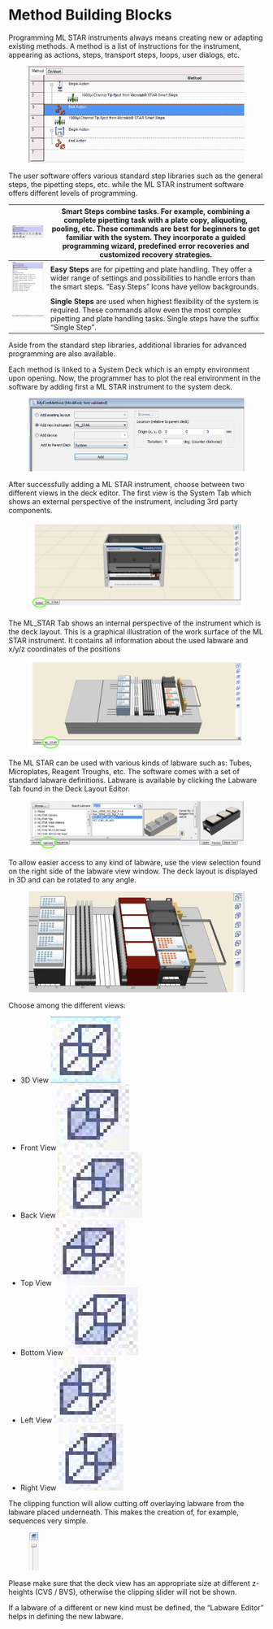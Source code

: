 # Method Building Blocks

Programming ML STAR instruments always means creating new or adapting existing methods. A method is a list of instructions for the instrument, appearing as actions, steps, transport steps, loops, user dialogs, etc.

<figure><img src="../../.gitbook/assets/image (44) (1) (1) (1).png" alt=""><figcaption></figcaption></figure>

The user software offers various standard step libraries such as the general steps, the pipetting steps, etc. while the ML STAR instrument software offers different levels of programming.



| <img src="../../.gitbook/assets/image (45) (1) (1) (1).png" alt="" data-size="original"> | **Smart Steps** combine tasks. For example, combining a complete pipetting task with a plate copy, aliquoting, pooling, etc. These commands are best for beginners to get familiar with the system. They incorporate a guided programming wizard, predefined error recoveries and customized recovery strategies. |
| ---------------------------------------------------------------------------------------- | ----------------------------------------------------------------------------------------------------------------------------------------------------------------------------------------------------------------------------------------------------------------------------------------------------------------- |
| <img src="../../.gitbook/assets/image (46) (1) (1) (1).png" alt="" data-size="original"> | **Easy Steps** are for pipetting and plate handling. They offer a wider range of settings and possibilities to handle errors than the smart steps. “Easy Steps” Icons have yellow backgrounds.                                                                                                                    |
| <img src="../../.gitbook/assets/image (47) (1) (1) (1).png" alt="" data-size="original"> | **Single Steps** are used when highest flexibility of the system is required. These commands allow even the most complex pipetting and plate handling tasks. Single steps have the suffix “Single Step”.                                                                                                          |

Aside from the standard step libraries, additional libraries for advanced programming are also available.&#x20;

Each method is linked to a System Deck which is an empty environment upon opening. Now, the programmer has to plot the real environment in the software by adding first a ML STAR instrument to the system deck.

<figure><img src="../../.gitbook/assets/image (48) (1) (1) (1).png" alt=""><figcaption></figcaption></figure>

After successfully adding a ML STAR instrument, choose between two different views in the deck editor. The first view is the System Tab which shows an external perspective of the instrument, including 3rd party components.

<figure><img src="../../.gitbook/assets/image (49) (1) (1) (1).png" alt=""><figcaption></figcaption></figure>

The ML\_STAR Tab shows an internal perspective of the instrument which is the deck layout. This is a graphical illustration of the work surface of the ML STAR instrument. It contains all information about the used labware and x/y/z coordinates of the positions

<figure><img src="../../.gitbook/assets/image (50) (1) (1) (1).png" alt=""><figcaption></figcaption></figure>

The ML STAR can be used with various kinds of labware such as: Tubes, Microplates, Reagent Troughs, etc. The software comes with a set of standard labware definitions. Labware is available by clicking the Labware Tab found in the Deck Layout Editor.

<figure><img src="../../.gitbook/assets/image (51) (1) (1) (1).png" alt=""><figcaption></figcaption></figure>

To allow easier access to any kind of labware, use the view selection found on the right side of the labware view window. The deck layout is displayed in 3D and can be rotated to any angle.

<figure><img src="../../.gitbook/assets/image (52) (1) (1) (1).png" alt=""><figcaption></figcaption></figure>

Choose among the different views:

* 3D View <img src="../../.gitbook/assets/image (53) (1) (1) (1).png" alt="" data-size="line">
* Front View<img src="../../.gitbook/assets/image (54) (1) (1) (1).png" alt="" data-size="line">
* Back View <img src="../../.gitbook/assets/image (55) (1) (1) (1).png" alt="" data-size="line">
* Top View <img src="../../.gitbook/assets/image (56) (1) (1) (1).png" alt="" data-size="line">
* Bottom View <img src="../../.gitbook/assets/image (57) (1) (1) (1).png" alt="" data-size="line">
* Left View <img src="../../.gitbook/assets/image (58) (1) (1) (1).png" alt="" data-size="line">
* Right View <img src="../../.gitbook/assets/image (59) (1) (1) (1).png" alt="" data-size="line">

The clipping function will allow cutting off overlaying labware from the labware placed underneath. This makes the creation of, for example, sequences very simple.

<figure><img src="../../.gitbook/assets/image (60) (1) (1) (1).png" alt="" width="20"><figcaption></figcaption></figure>

Please make sure that the deck view has an appropriate size at different z-heights (CVS / BVS), otherwise the clipping slider will not be shown.&#x20;

If a labware of a different or new kind must be defined, the “Labware Editor” helps in defining the new labware.
